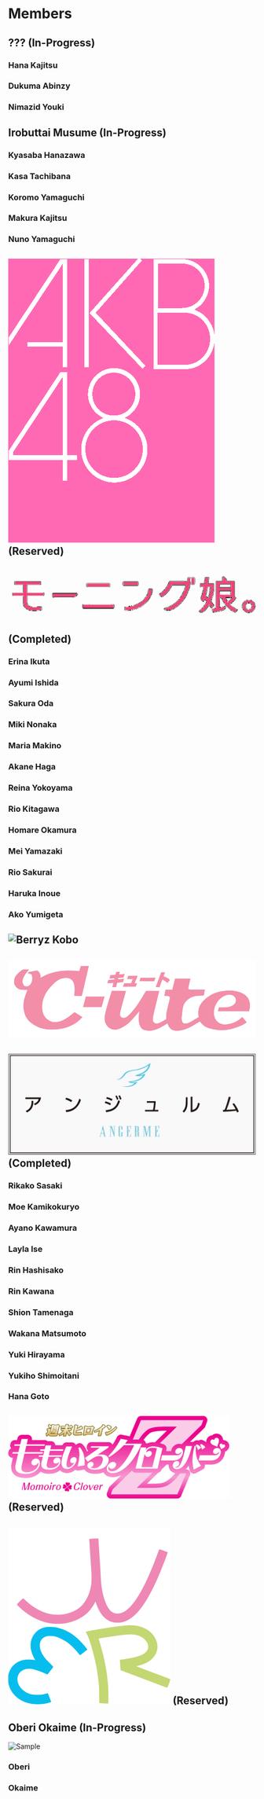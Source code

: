 # Members
## ??? (In-Progress)
### Hana Kajitsu
### Dukuma Abinzy
### Nimazid Youki
## Irobuttai Musume (In-Progress)
### Kyasaba Hanazawa
### Kasa Tachibana
### Koromo Yamaguchi
### Makura Kajitsu
### Nuno Yamaguchi
## ![AKB48](https://github.com/TG635-alt126xA/ExtendedMaster113/blob/main/AKB48_logo(pink).png) (Reserved)
## ![Momusu](https://github.com/TG635-alt126xA/ExtendedMaster113/blob/main/MorningMusumeLogo.png) (Completed)
### Erina Ikuta
### Ayumi Ishida
### Sakura Oda
### Miki Nonaka
### Maria Makino
### Akane Haga
### Reina Yokoyama
### Rio Kitagawa
### Homare Okamura
### Mei Yamazaki
### Rio Sakurai
### Haruka Inoue
### Ako Yumigeta
## ![Berryz Kobo](https://upload.wikimedia.org/wikipedia/fr/1/16/Logo_Berryz_Kobo.jpg)
## ![C-ute](https://github.com/TG635-alt126xA/ExtendedMaster113/blob/main/Cute.svg)
## ![S/mileage](https://github.com/TG635-alt126xA/ExtendedMaster113/blob/main/ANGERMElogo-katakana.png) (Completed)
### Rikako Sasaki
### Moe Kamikokuryo
### Ayano Kawamura
### Layla Ise
### Rin Hashisako
### Rin Kawana
### Shion Tamenaga
### Wakana Matsumoto
### Yuki Hirayama
### Yukiho Shimoitani
### Hana Goto
## ![Momoiro](https://github.com/TG635-alt126xA/ExtendedMaster113/blob/main/Momoiro_Clover_Z_logo.png) (Reserved)
## ![QWER](https://github.com/TG635-alt126xA/ExtendedMaster113/blob/main/QWER_logo.svg) (Reserved)
## Oberi Okaime (In-Progress)
![Sample](https://images.deepai.org/art-image/13b9ce323c7641c2800aadf9c6613e73/oberi-pink-okaime-blue-in-j-pop-girl-69324e.jpg)
### Oberi
### Okaime
